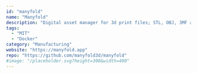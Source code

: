 ```yaml
---
id: "manyfold"
name: "Manyfold"
description: "Digital asset manager for 3d print files; STL, OBJ, 3MF and more."
tags:
  - "MIT"
  - "Docker"
category: "Manufacturing"
website: "https://manyfold.app"
repo: "https://github.com/manyfold3d/manyfold"
#image: "/placeholder.svg?height=300&width=400"
---
```


